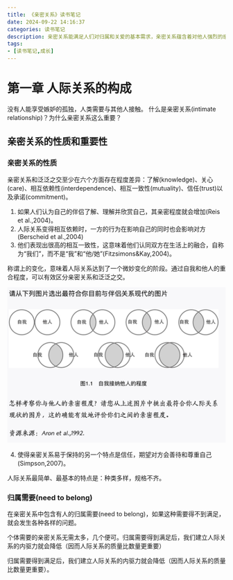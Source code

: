 ```yaml
---
title: 《亲密关系》读书笔记
date: 2024-09-22 14:16:37
categories: 读书笔记
description: 亲密关系能满足人们对归属和关爱的基本需求，亲密关系蕴含着对他人强烈的感情依恋，也常常会涉及与他人的相互依赖。众所周知，要抵御精神或身体疾病，任何人所能得到的最好保护，莫过于身边积极的社会支持网络。亲密关系能提供有意义且持久的社会支持网络，人们苦恼时可以向伴侣求助，而在伴侣需要时也能关照和帮助他们。
tags:
- [读书笔记,成长]
---
```


# 第一章 人际关系的构成

没有人能享受嫉妒的孤独，人类需要与其他人接触。
什么是亲密关系(intimate relationship)？为什么亲密关系这么重要？

## 亲密关系的性质和重要性

### 亲密关系的性质

亲密关系和泛泛之交至少在六个方面存在程度差异：了解(knowledge)、关心(care)、相互依赖性(interdependence)、相互一致性(mutuality)、信任(trust)以及承诺(commitment)。

1. 如果人们认为自己的伴侣了解、理解并欣赏自己，其亲密程度就会增加(Reis et al.,2004)。
2. 人际关系变得相互依赖时，一方的行为在影响自己的同时也会影响对方(Berscheid et al.,2004)
3. 他们表现出很高的相互一致性，这意味着他们认同双方在生活上的融合，自称为“我们”，而不是“我”和“他/她”(Fitzsimons&Kay,2004)。

称谓上的变化，意味着人际关系达到了一个微妙变化的阶段。通过自我和他人的重合程度，可以有效区分亲密关系和泛泛之交。

![p1.1 怎样考察你与他人的亲密程度](/images/亲密关系/p1.1.png)

4. 使得亲密关系易于保持的另一个特点是信任，期望对方会善待和尊重自己(Simpson,2007)。

人际关系最简单、最基本的特点是：种类多样，规格不齐。

### 归属需要(need to belong)

在亲密关系中包含有人的归属需要(need to belong)，如果这种需要得不到满足，就会发生各种各样的问题。

个体需要的亲密关系无需太多，几个便可。归属需要得到满足后，我们建立人际关系的内驱力就会降低（因而人际关系的质量比数量更重要）

归属需要得到满足后，我们建立人际关系的内驱力就会降低（因而人际关系的质量比数量更重要）。



